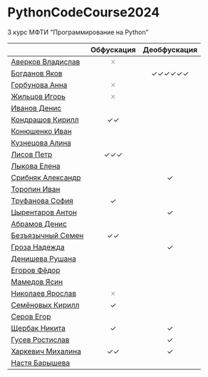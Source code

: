 # PythonCodeCourse2024
3 курс МФТИ "Программирование на Python”

 |  | Обфускация | Деобфускация | 
 | ------- | :--------: | :----------: |
 | [Аверков Владислав]() | 🞨 | 
 | [Богданов Яков](https://t.me/Bogdanov_Yackov) |  | ✓✓✓✓✓✓ | 
 | [Горбунова Анна]() | 🞨 | 
 | [Жильцов Игорь]() | 🞨 | 
 | [Иванов Денис](https://t.me/hell_space_child) |  | 
 | [Кондрашов Кирилл](https://t.me/kirpall) | ✓✓ | 
 | [Конюшенко Иван](https://t.me/idkon) |  | 
 | [Кузнецова Алина](https://t.me/passivenotagressive) |  | 
 | [Лисов Петр](https://t.me/Getintothefuckingrobot) | ✓✓✓ | 
 | [Лыкова Елена](https://t.me/helenlyko) |  | 
 | [Срибняк Александр](https://t.me/Sribnyak) |  | ✓ | 
 | [Торопин Иван](https://t.me/retekou) |  | 
 | [Труфанова София](https://t.me/mcdelta_t) | ✓ | 
 | [Цырентаров Антон](https://t.me/jack_6) |  | ✓ | 
 | [Абрамов Денис](https://t.me/sethyperpar) |  | 
 | [Безъязычный Семен](https://t.me/Miptbez) | ✓✓ | 
 | [Гроза Надежда](https://t.me/groza_nadezhda) |  | ✓ | 
 | [Денишева Рушана](https://t.me/ruru_q) |  | 
 | [Егоров Фёдор](https://t.me/Siegfri3d) |  | 
 | [Мамедов Ясин](https://t.me/yasinowo) |  | 
 | [Николаев Ярослав](https://t.me/behette_shashlykta) | 🞨 | 
 | [Семёновых Кирилл](https://t.me/tkirk13) | ✓ | 
 | [Серов Егор](https://t.me/awes0meslayer) |  | 
 | [Щербак Никита](https://t.me/nktshch) | ✓ | ✓ | 
 | [Гусев Ростислав](https://t.me/gr2021k) |  | ✓ | 
 | [Харкевич Михалина](https://t.me/mikholen) | ✓✓ | ✓ | 
 | [Настя Барышева](https://t.me/yesbutnotreally) |  | 
